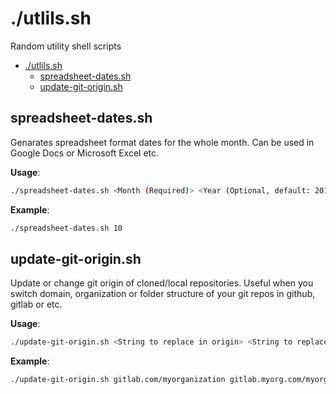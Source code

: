 # ./utlils.sh
Random utility shell scripts
- [./utlils.sh](#utlilssh)
  - [spreadsheet-dates.sh](#spreadsheet-datessh)
  - [update-git-origin.sh](#update-git-originsh)


## spreadsheet-dates.sh
Genarates spreadsheet format dates for the whole month. Can be used in Google Docs or Microsoft Excel etc.

**Usage**:
```sh
./spreadsheet-dates.sh <Month (Required)> <Year (Optional, default: 2019)>
```
**Example**:
```sh
./spreadsheet-dates.sh 10
```


## update-git-origin.sh
Update or change git origin  of cloned/local repositories. Useful when you switch domain, organization or folder structure of your git repos in github, gitlab or etc. 

**Usage**:
```sh
./update-git-origin.sh <String to replace in origin> <String to replace with in origin>
```
**Example**:
```sh
./update-git-origin.sh gitlab.com/myorganization gitlab.myorg.com/myorganization
```